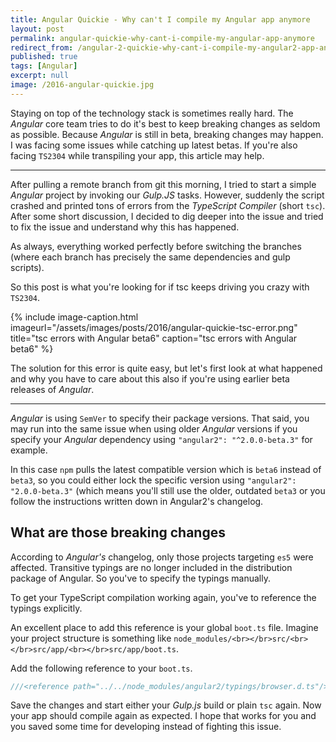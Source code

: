```yaml
---
title: Angular Quickie - Why can't I compile my Angular app anymore
layout: post
permalink: angular-quickie-why-cant-i-compile-my-angular-app-anymore
redirect_from: /angular-2-quickie-why-cant-i-compile-my-angular2-app-anymore-c36483c8d0a4
published: true
tags: [Angular]
excerpt: null
image: /2016-angular-quickie.jpg
---
```


Staying on top of the technology stack is sometimes really hard. The *Angular* core team tries to do it's best to keep breaking changes as seldom as possible. Because *Angular* is still in beta, breaking changes may happen. I was facing some issues while catching up latest betas. If you're also facing `TS2304` while transpiling your app, this article may help.

----

After pulling a remote branch from git this morning, I tried to start a simple *Angular* project by invoking our *Gulp.JS* tasks. However, suddenly the script crashed and printed tons of errors from the *TypeScript Compiler* (short `tsc`). After some short discussion, I decided to dig deeper into the issue and tried to fix the issue and understand why this has happened.

As always, everything worked perfectly before switching the branches (where each branch has precisely the same dependencies and gulp scripts).

So this post is what you're looking for if tsc keeps driving you crazy with `TS2304`.

{% include image-caption.html imageurl="/assets/images/posts/2016/angular-quickie-tsc-error.png"
title="tsc errors with Angular beta6" caption="tsc errors with Angular beta6" %}

The solution for this error is quite easy, but let's first look at what happened and why you have to care about this also if you're using earlier beta releases of *Angular*.

----

*Angular* is using `SemVer` to specify their package versions. That said, you may run into the same issue when using older *Angular* versions if you specify your *Angular* dependency using `"angular2": "^2.0.0-beta.3"` for example.

In this case `npm`  pulls the latest compatible version which is `beta6` instead of `beta3`, so you could either lock the specific version using `"angular2": "2.0.0-beta.3"` (which means you'll still use the older, outdated `beta3` or you follow the instructions written down in Angular2's changelog.

## What are those breaking changes

According to *Angular's* changelog, only those projects targeting `es5` were affected. Transitive typings are no longer included in the distribution package of Angular. So you've to specify the typings manually.

To get your TypeScript compilation working again, you've to reference the typings explicitly.

An excellent place to add this reference is your global `boot.ts` file. Imagine your project structure is something like `node_modules/<br></br>src/<br></br>src/app/<br></br>src/app/boot.ts`.

Add the following reference to your `boot.ts`.

```typescript
///<reference path="../../node_modules/angular2/typings/browser.d.ts"/>

```

Save the changes and start either your *Gulp.js* build or plain `tsc` again. Now your app should compile again as expected. I hope that works for you and you saved some time for developing instead of fighting this issue.
